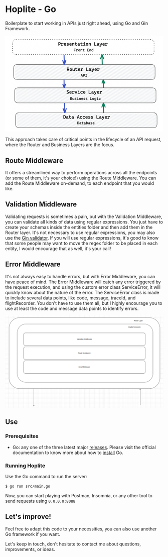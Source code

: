 # Hoplite - Go

Boilerplate to start working in APIs just right ahead, using Go and Gin Framework.

![API diagram.](/img/api-diagram.png)

This approach takes care of critical points in the lifecycle of an API request, where the Router and Business Layers are the focus.

## Route Middleware

It offers a streamlined way to perform operations across all the endpoints (or some of them, it's your choice!) using the Route Middleware. You can add the Route Middleware on-demand, to each endpoint that you would like.

## Validation Middleware

Validating requests is sometimes a pain, but with the Validation Middleware, you can validate all kinds of data using regular expressions. You just have to create your schemas inside the entities folder and then add them in the Router layer. It's not necessary to use regular expressions, you may also use the [Gin validator](https://github.com/go-playground/validator). If you will use regular expressions, it's good to know that some people may want to move the regex folder to be placed in each entity, I would encourage that as well, it's your call!

## Error Middleware

It's not always easy to handle errors, but with Error Middleware, you can have peace of mind. The Error Middleware will catch any error triggered by the request execution, and using the custom error class ServiceError, it will quickly know about the nature of the error. The ServiceError class is made to include several data points, like code, message, traceId, and flightRecorder. You don't have to use them all, but I highly encourage you to use at least the code and message data points to identify errors.

![Hoplite Framework.](/img/hoplite.png)

## Use

### Prerequisites

* Go: any one of the three latest major [releases](https://go.dev/doc/devel/release). Please visit the official documentation to know more about how to [install](https://go.dev/doc/install) Go.

### Running Hoplite

Use the Go command to run the server:

```
$ go run src/main.go
```

Now, you can start playing with Postman, Insomnia, or any other tool to send requests using `0.0.0.0:8088`

## Let's improve!

Feel free to adapt this code to your necessities, you can also use another Go framework if you want.

Let's keep in touch, don't hesitate to contact me about questions, improvements, or ideas.